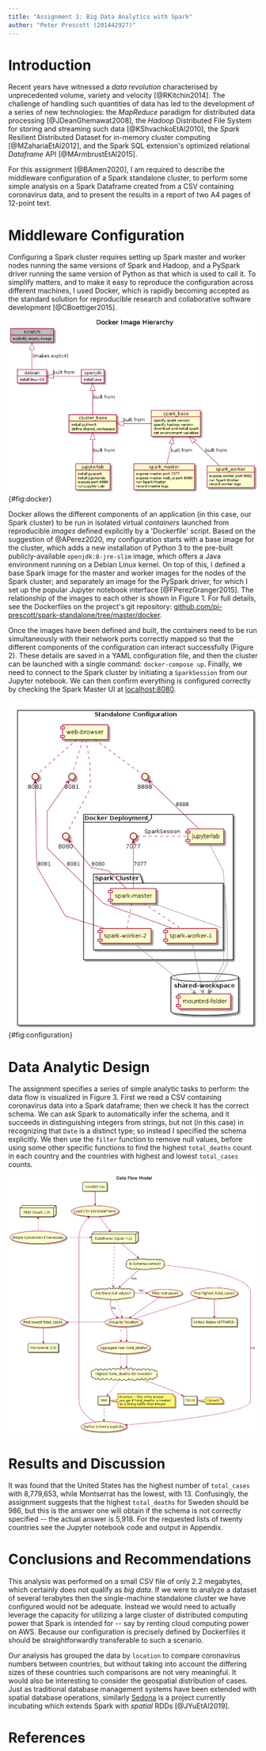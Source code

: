 ```yaml
---
title: "Assignment 1: Big Data Analytics with Spark"
author: "Peter Prescott (201442927)"
---
```


# Introduction

Recent years have witnessed a *data revolution* characterised by unprecedented volume, variety and velocity [@RKitchin2014]. The challenge of handling such quantities of data has led to the development of a series of new technologies: the *MapReduce* paradigm for distributed data processing [@JDeanGhemawat2008], the *Hadoop* Distributed File System for storing and streaming such data [@KShvachkoEtAl2010], the *Spark* Resilient Distributed Dataset for in-memory cluster computing [@MZahariaEtAl2012], and the Spark SQL extension's optimized relational *Dataframe* API [@MArmbrustEtAl2015].

For this assignment [@BAmen2020], I am required to describe the middleware configuration of a Spark standalone cluster, to perform some simple analysis on a Spark Dataframe created from a CSV containing coronavirus data, and to present the results in a report of two A4 pages of 12-point text.

# Middleware Configuration

Configuring a Spark cluster requires setting up Spark master and worker nodes running the same versions of Spark and Hadoop, and a PySpark driver running the same version of Python as that which is used to call it. To simplify matters, and to make it easy to reproduce the configuration across different machines, I used Docker, which is rapidly becoming accepted as the standard solution for reproducible research and collaborative software development [@CBoettiger2015].

![](../files/figures/docker-hierarchy.png){#fig:docker}

Docker allows the different components of an application (in this case, our Spark cluster) to be run in isolated virtual *containers* launched from reproducible *images* defined explicitly by a 'Dockerfile' script. Based on the suggestion of @APerez2020, my configuration starts with a base image for the cluster, which adds a new installation of Python 3 to the pre-built publicly-available `openjdk:8-jre-slim` image, which offers a Java environment running on a Debian Linux kernel. On top of this, I defined a base Spark image for the master and worker images for the nodes of the Spark cluster; and separately an image for the PySpark driver, for which I set up the popular Jupyter notebook interface [@FPerezGranger2015]. The relationship of the images to each other is shown in Figure 1. For full details, see the Dockerfiles on the project's git repository: [github.com/pi-prescott/spark-standalone/tree/master/docker](https://github.com/pi-prescott/spark-standalone/tree/master/docker).

Once the images have been defined and built, the containers need to be run simultaneously with their network ports correctly mapped so that the different components of the configuration can interact successfully (Figure 2). These details are saved in a YAML configuration file, and then the cluster can be launched with a single command: `docker-compose up`. Finally, we need to connect to the Spark cluster by initiating a `SparkSession` from our Jupyter notebook. We can then confirm everything is configured correctly by checking the Spark Master UI at [localhost:8080]().

![](../files/figures/configuration.png){#fig:configuration}

# Data Analytic Design

The assignment specifies a series of simple analytic tasks to perform: the data flow is visualized in Figure 3. First we read a CSV containing coronavirus data into a Spark dataframe; then we check it has the correct schema. We can ask Spark to automatically infer the schema, and it succeeds in distinguishing integers from strings, but not (in this case) in recognizing that `Date` is a distinct type; so instead I specified the schema explicitly. We then use the `filter` function to remove null values, before using some other specific functions to find the highest `total_deaths` count in each country and the countries with highest and lowest `total_cases` counts.

![](../files/figures/data-flow.png)

# Results and Discussion

It was found that the United States has the highest number of `total_cases` with 8,779,653, while Montserrat has the lowest, with 13. Confusingly, the assignment suggests that the highest `total_deaths` for Sweden should be 986, but this is the answer one will obtain if the schema is not correctly specified -- the actual answer is 5,918. For the requested lists of twenty countries see the Jupyter notebook code and output in Appendix.

# Conclusions and Recommendations

This analysis was performed on a small CSV file of only 2.2 megabytes, which certainly does not qualify as *big data*. If we were to analyze a dataset of several terabytes then the single-machine standalone cluster we have configured would not be adequate. Instead we would need to actually leverage the capacity for utilizing a large cluster of distributed computing power that Spark is intended for -- say by renting cloud computing power on AWS. Because our configuration is precisely defined by Dockerfiles it should be straightforwardly transferable to such a scenario.

Our analysis has grouped the data by `location` to compare coronavirus numbers between countries, but without taking into account the differing sizes of these countries such comparisons are not very meaningful. It would also be interesting to consider the geospatial distribution of cases. Just as traditional database management systems have been extended with spatial database operations, similarly [Sedona](http://sedona.apache.org/) is a project currently incubating which extends Spark with *spatial* RDDs [@JYuEtAl2019].

# References
